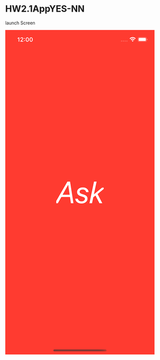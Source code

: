 # HW2.1AppYES-NN
launch Screen


![](https://github.com/IvanKeyiOS/HW2.1appYESorNO/blob/main/1.png)
